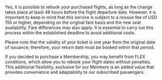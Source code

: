 Yes, it is possible to rebook your purchased flights, as long as the change takes place at least 48 hours before the flight departure date. However, it is important to keep in mind that this service is subject to a reissue fee of USD 150 or higher, depending on the original fare basis and the new seat availability. Fare differences may also apply. It is essential to carry out this process within the established deadline to avoid additional costs.

Please note that the validity of your ticket is one year from the original date of issuance; therefore, your return date must be booked within that period.

If you decided to purchase a Membership, you may benefit from FLEX conditions, which allow you to rebook your flight dates without penalties. This additional flexibility, exclusive for our Members is an added value that provides convenience and adaptability to our subscribed passengers.
